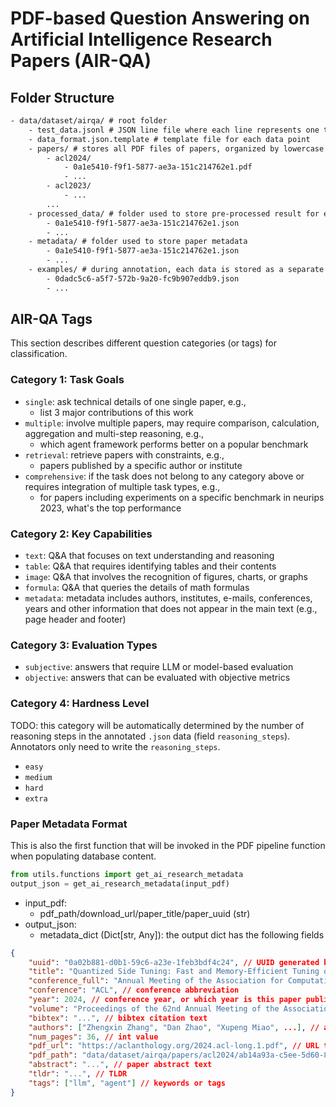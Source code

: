 # PDF-based Question Answering on Artificial Intelligence Research Papers (AIR-QA)

## Folder Structure

```txt
- data/dataset/airqa/ # root folder
    - test_data.jsonl # JSON line file where each line represents one test data
    - data_format.json.template # template file for each data point
    - papers/ # stores all PDF files of papers, organized by lowercase {conference}{year} sub-folder and renamed by paper UUIDs
        - acl2024/
            - 0a1e5410-f9f1-5877-ae3a-151c214762e1.pdf
            - ...
        - acl2023/
            - ...
        ...
    - processed_data/ # folder used to store pre-processed result for each PDF file, e.g., chunked sections or LLM-generated page summaries
        - 0a1e5410-f9f1-5877-ae3a-151c214762e1.json
        - ...
    - metadata/ # folder used to store paper metadata
        - 0a1e5410-f9f1-5877-ae3a-151c214762e1.json
        - ...
    - examples/ # during annotation, each data is stored as a separate file ${question_uuid}.json following `data_format.json.template`
        - 0dadc5c6-a5f7-572b-9a20-fc9b907eddb9.json
        - ...
```


## AIR-QA Tags

This section describes different question categories (or tags) for classification.

### Category 1: Task Goals

- `single`: ask technical details of one single paper, e.g.,
    - list 3 major contributions of this work
- `multiple`: involve multiple papers, may require comparison, calculation, aggregation and multi-step reasoning, e.g.,
    - which agent framework performs better on a popular benchmark
- `retrieval`: retrieve papers with constraints, e.g.,
    - papers published by a specific author or institute
- `comprehensive`: if the task does not belong to any category above or requires integration of multiple task types, e.g.,
    - for papers including experiments on a specific benchmark in neurips 2023, what's the top performance


### Category 2: Key Capabilities

- `text`: Q&A that focuses on text understanding and reasoning
- `table`: Q&A that requires identifying tables and their contents
- `image`: Q&A that involves the recognition of figures, charts, or graphs
- `formula`: Q&A that queries the details of math formulas
- `metadata`: metadata includes authors, institutes, e-mails, conferences, years and other information that does not appear in the main text (e.g., page header and footer)


### Category 3: Evaluation Types

- `subjective`: answers that require LLM or model-based evaluation
- `objective`: answers that can be evaluated with objective metrics


### Category 4: Hardness Level

TODO: this category will be automatically determined by the number of reasoning steps in the annotated `.json` data (field `reasoning_steps`). Annotators only need to write the `reasoning_steps`.
- `easy`
- `medium`
- `hard`
- `extra`


### Paper Metadata Format

This is also the first function that will be invoked in the PDF pipeline function when populating database content.
```python
from utils.functions import get_ai_research_metadata
output_json = get_ai_research_metadata(input_pdf)
```

- input_pdf:
    - pdf_path/download_url/paper_title/paper_uuid (str)
- output_json:
    - metadata_dict (Dict[str, Any]): the output dict has the following fields

```json
{
    "uuid": "0a02b881-d0b1-59c6-a23e-1feb3bdf4c24", // UUID generated by `get_airqa_paper_uuid`
    "title": "Quantized Side Tuning: Fast and Memory-Efficient Tuning of Quantized Large Language Models", // paper title
    "conference_full": "Annual Meeting of the Association for Computational Linguistics (2024)", // full title of the conference
    "conference": "ACL", // conference abbreviation
    "year": 2024, // conference year, or which year is this paper published
    "volume": "Proceedings of the 62nd Annual Meeting of the Association for Computational Linguistics (Volume 1: Long Papers)", // volume title
    "bibtex": "...", // bibtex citation text
    "authors": ["Zhengxin Zhang", "Dan Zhao", "Xupeng Miao", ...], // authors list
    "num_pages": 36, // int value
    "pdf_url": "https://aclanthology.org/2024.acl-long.1.pdf", // URL to download the PDF, should end with .pdf
    "pdf_path": "data/dataset/airqa/papers/acl2024/ab14a93a-c5ee-5d60-8713-8b38bd501140.pdf", // local path to save the PDF, rename it with the UUID
    "abstract": "...", // paper abstract text
    "tldr": "...", // TLDR
    "tags": ["llm", "agent"] // keywords or tags
}
```